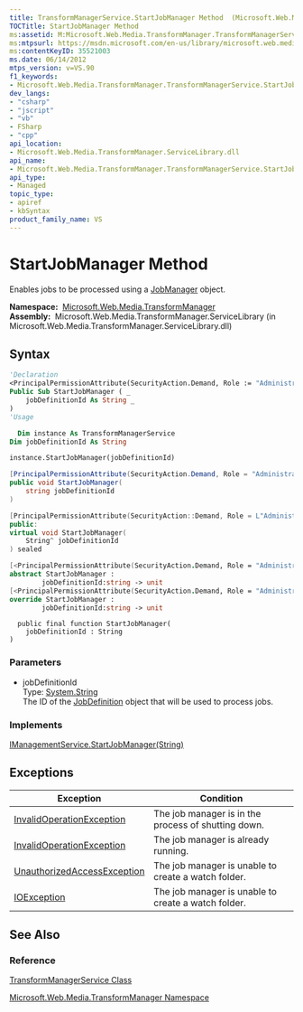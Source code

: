 ```yaml
---
title: TransformManagerService.StartJobManager Method  (Microsoft.Web.Media.TransformManager)
TOCTitle: StartJobManager Method
ms:assetid: M:Microsoft.Web.Media.TransformManager.TransformManagerService.StartJobManager(System.String)
ms:mtpsurl: https://msdn.microsoft.com/en-us/library/microsoft.web.media.transformmanager.transformmanagerservice.startjobmanager(v=VS.90)
ms:contentKeyID: 35521003
ms.date: 06/14/2012
mtps_version: v=VS.90
f1_keywords:
- Microsoft.Web.Media.TransformManager.TransformManagerService.StartJobManager
dev_langs:
- "csharp"
- "jscript"
- "vb"
- FSharp
- "cpp"
api_location:
- Microsoft.Web.Media.TransformManager.ServiceLibrary.dll
api_name:
- Microsoft.Web.Media.TransformManager.TransformManagerService.StartJobManager
api_type:
- Managed
topic_type:
- apiref
- kbSyntax
product_family_name: VS
---
```


# StartJobManager Method

Enables jobs to be processed using a [JobManager](jobmanager-class-microsoft-web-media-transformmanager.md) object.

**Namespace:**  [Microsoft.Web.Media.TransformManager](microsoft-web-media-transformmanager-namespace.md)  
**Assembly:**  Microsoft.Web.Media.TransformManager.ServiceLibrary (in Microsoft.Web.Media.TransformManager.ServiceLibrary.dll)

## Syntax

```vb
'Declaration
<PrincipalPermissionAttribute(SecurityAction.Demand, Role := "Administrators")> _
Public Sub StartJobManager ( _
    jobDefinitionId As String _
)
'Usage

  Dim instance As TransformManagerService
Dim jobDefinitionId As String

instance.StartJobManager(jobDefinitionId)
```

```csharp
[PrincipalPermissionAttribute(SecurityAction.Demand, Role = "Administrators")]
public void StartJobManager(
    string jobDefinitionId
)
```

```cpp
[PrincipalPermissionAttribute(SecurityAction::Demand, Role = L"Administrators")]
public:
virtual void StartJobManager(
    String^ jobDefinitionId
) sealed
```

``` fsharp
[<PrincipalPermissionAttribute(SecurityAction.Demand, Role = "Administrators")>]
abstract StartJobManager : 
        jobDefinitionId:string -> unit 
[<PrincipalPermissionAttribute(SecurityAction.Demand, Role = "Administrators")>]
override StartJobManager : 
        jobDefinitionId:string -> unit 
```

```jscript
  public final function StartJobManager(
    jobDefinitionId : String
)
```

### Parameters

  - jobDefinitionId  
    Type: [System.String](https://msdn.microsoft.com/library/s1wwdcbf)  
    The ID of the [JobDefinition](jobdefinition-class-microsoft-web-media-transformmanager.md) object that will be used to process jobs.  

### Implements

[IManagementService.StartJobManager(String)](imanagementservice-startjobmanager-method-microsoft-web-media-transformmanager.md)  

## Exceptions

|Exception|Condition|
|--- |--- |
|[InvalidOperationException](https://msdn.microsoft.com/library/2asft85a)|The job manager is in the process of shutting down.|
|[InvalidOperationException](https://msdn.microsoft.com/library/2asft85a)|The job manager is already running.|
|[UnauthorizedAccessException](https://msdn.microsoft.com/library/f2y9aa54)|The job manager is unable to create a watch folder.|
|[IOException](https://msdn.microsoft.com/library/hccy4eyd)|The job manager is unable to create a watch folder.|

## See Also

### Reference

[TransformManagerService Class](transformmanagerservice-class-microsoft-web-media-transformmanager.md)

[Microsoft.Web.Media.TransformManager Namespace](microsoft-web-media-transformmanager-namespace.md)

